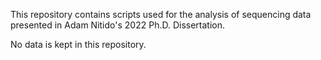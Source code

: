 This repository contains scripts used for the analysis of sequencing data presented in Adam Nitido's 2022 Ph.D. Dissertation. 

No data is kept in this repository. 